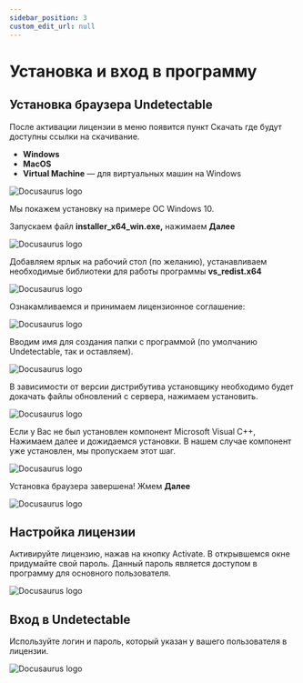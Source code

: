```yaml
---
sidebar_position: 3
custom_edit_url: null
---
```


# Установка и вход в программу

## Установка браузера Undetectable

После активации лицензии в меню появится пункт Скачать где будут доступны ссылки на скачивание.

- **Windows**
- **MacOS**
- **Virtual Machine** — для виртуальных машин на Windows

![Docusaurus logo](/img/docusaurus.png)

Мы покажем установку на примере ОС Windows 10.

Запускаем файл **installer_x64_win.exe,** нажимаем **Далее**

![Docusaurus logo](/img/docusaurus.png)

Добавляем ярлык на рабочий стол (по желанию), устанавливаем необходимые библиотеки для работы программы **vs_redist.x64**

![Docusaurus logo](/img/docusaurus.png)

Ознакамливаемся и принимаем лицензионное соглашение:

![Docusaurus logo](/img/docusaurus.png)

Вводим имя для создания папки с программой (по умолчанию Undetectable, так и оставляем).

![Docusaurus logo](/img/docusaurus.png)

В зависимости от версии дистрибутива установщику необходимо будет докачать файлы обновлений с сервера, нажимаем установить.

![Docusaurus logo](/img/docusaurus.png)

Если у Вас не был установлен компонент Microsoft Visual C++, Нажимаем далее и дожидаемся установки. В нашем случае компонент уже установлен, мы пропускаем этот шаг.

![Docusaurus logo](/img/docusaurus.png)

Установка браузера завершена! Жмем **Далее**

![Docusaurus logo](/img/docusaurus.png)

## Настройка лицензии

Активируйте лицензию, нажав на кнопку Activate. В открывшемся окне придумайте свой пароль. Данный пароль является доступом в программу для основного пользователя.

![Docusaurus logo](/img/docusaurus.png)

## Вход в Undetectable

Используйте логин и пароль, который указан у вашего пользователя в лицензии.

![Docusaurus logo](/img/docusaurus.png)